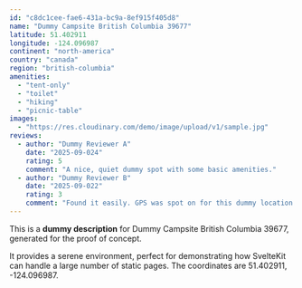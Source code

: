 ```yaml
---
id: "c8dc1cee-fae6-431a-bc9a-8ef915f405d8"
name: "Dummy Campsite British Columbia 39677"
latitude: 51.402911
longitude: -124.096987
continent: "north-america"
country: "canada"
region: "british-columbia"
amenities:
  - "tent-only"
  - "toilet"
  - "hiking"
  - "picnic-table"
images:
  - "https://res.cloudinary.com/demo/image/upload/v1/sample.jpg"
reviews:
  - author: "Dummy Reviewer A"
    date: "2025-09-024"
    rating: 5
    comment: "A nice, quiet dummy spot with some basic amenities."
  - author: "Dummy Reviewer B"
    date: "2025-09-022"
    rating: 3
    comment: "Found it easily. GPS was spot on for this dummy location."
---
```


This is a **dummy description** for Dummy Campsite British Columbia 39677, generated for the proof of concept.

It provides a serene environment, perfect for demonstrating how SvelteKit can handle a large number of static pages. The coordinates are 51.402911, -124.096987.
